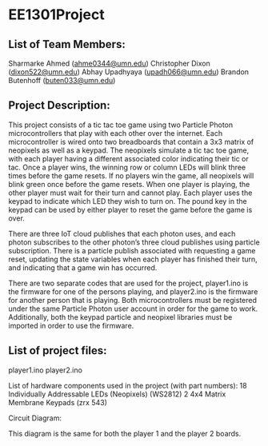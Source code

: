 # EE1301Project

## List of Team Members:

Sharmarke Ahmed (ahme0344@umn.edu)
Christopher Dixon (dixon522@umn.edu)
Abhay Upadhyaya (upadh066@umn.edu)
Brandon Butenhoff (buten033@umn.edu)

## Project Description:

This project consists of a tic tac toe game using two Particle Photon microcontrollers that play with each other over the internet. Each microcontroller is wired onto two breadboards that contain a 3x3 matrix of neopixels as well as a keypad. The neopixels simulate a tic tac toe game, with each player having a different associated color indicating their tic or tac. Once a player wins, the winning row or column LEDs will blink three times before the game resets. If no players win the game, all neopixels will blink green once before the game resets. When one player is playing, the other player must wait for their turn and cannot play. Each player uses the keypad to indicate which LED they wish to turn on. The pound key in the keypad can be used by either player to reset the game before the game is over. 

There are three IoT cloud publishes that each photon uses, and each photon subscribes to the other photon’s three cloud publishes using particle subscription. There is a particle publish associated with requesting a game reset, updating the state variables when each player has finished their turn, and indicating that a game win has occurred.

There are two separate codes that are used for the project, player1.ino is the firmware for one of the persons playing, and player2.ino is the firmware for another person that is playing. Both microcontrollers must be registered under the same Particle Photon user account in order for the game to work. Additionally, both the keypad particle and neopixel libraries must be imported in order to use the firmware.

## List of project files:

player1.ino
player2.ino

List of hardware components used in the project (with part numbers):
18 Individually Addressable LEDs (Neopixels) (WS2812)
2 4x4 Matrix Membrane Keypads (zrx 543)






Circuit Diagram:

This diagram is the same for both the player 1 and the player 2 boards.
